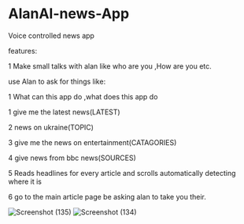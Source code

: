 # AlanAI-news-App
Voice controlled news app 

features:

1 Make small talks with alan like who are you ,How are you etc.

use Alan to ask for things like:

1 What can this app do ,what does this app do

1 give me the latest news(LATEST)

2 news on ukraine(TOPIC)

3 give me the news on entertainment(CATAGORIES)

4 give news from bbc news(SOURCES)

5 Reads headlines for every article and scrolls automatically detecting where it is

6 go to the main article page be asking alan to take you their.

![Screenshot (135)](https://user-images.githubusercontent.com/76607695/156131281-5118feee-a423-49a5-91f4-28fa5a0c6aaa.png)
![Screenshot (134)](https://user-images.githubusercontent.com/76607695/156131289-af4d78b0-b31f-4fcd-aaab-518cd955878e.png)
